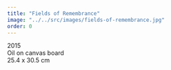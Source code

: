 ```yaml
---
title: "Fields of Remembrance"
image: "../../src/images/fields-of-remembrance.jpg"
order: 0
---
```


2015<br>
Oil on canvas board<br>
25.4 x 30.5 cm
